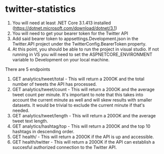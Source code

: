 # twitter-statistics
1. You will need at least .NET Core 3.1.413 installed (https://dotnet.microsoft.com/download/dotnet/3.1)
2. You will need to get your bearer token for the Twitter API
3. Add said bearer token to appsettings.Development.json in the Twitter.API project under the TwitterConfig.BearerToken property.
4. At this point, you should be able to run the project in visual studio. If not running in VS you will need to set the ASPNETCORE_ENVIRONMENT variable to Development on your local machine.

There are 5 endpoints
1. GET analytics/tweet/total - This will return a 200OK and the total number of tweets the API has processed.
2. GET analytics/tweet/count - This will return a 200OK and the average tweet count per minute. It's important to note that this takes into account the current minute as well and will skew results with smaller datasets. It would be trivial to exclude the current minute if that's needed.
3. GET analytics/tweet/length - This will return a 200OK and the average tweet text length.
4. GET analytics/hashtag/top - This will return a 200OK and the top 10 hashtags in descending order.
5. GET health/ - This will return a 200OK if the API is up and accessible.
6. GET health/twitter - This will return a 200OK if the API can establish a succesful authorized connection to the Twitter API. 
